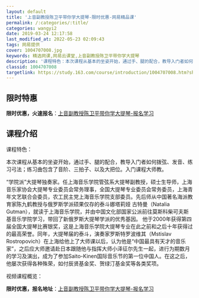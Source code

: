 ```yaml
---
layout: default
title: '上音副教授陈卫平带你学大提琴-限时优惠-网易精品课'
permalink: /:categories/:title/
categories: wangyi2
date: 2019-03-24 12:17:58
last_modified_at: 2022-05-23 02:09:43
tags: 网易提供
cover: 1004707008.jpg
keywords: 精选网课,网易云课堂,上音副教授陈卫平带你学大提琴
description: '课程特色：本次课程从基本的坐姿开始，通过手、腿的配合，教导入门者如何拨弦、发音、练习弓法；练习曲包含了音阶、三拍子、以及'
classid: 1004707008
targetlink: https://study.163.com/course/introduction/1004707008.htm?share=1&shareId=1025206652&utm_campaign=share&utm_medium=iphoneShare&utm_source=&utm_u=1025206652
---
```


## 限时特惠

**限时优惠，火速报名**：[上音副教授陈卫平带你学大提琴-报名学习](https://study.163.com/course/introduction/1004707008.htm?share=1&shareId=1025206652&utm_campaign=share&utm_medium=iphoneShare&utm_source=&utm_u=1025206652)

## 课程介绍

课程特色：

本次课程从基本的坐姿开始，通过手、腿的配合，教导入门者如何拨弦、发音、练习弓法；练习曲包含了音阶、三拍子、以及大把位。入门课程大师教。

“学院派”大提琴独奏家。任上海音乐学院管弦系大提琴副教授，硕士生导师，上海音乐家协会大提琴专业委员会常务理事，全国大提琴专业委员会常务委员，上海青年文艺联合会委员，农工民主党上海音乐学院支部委员。先后师从中国著名海派教育家陈九鹤教授与俄罗斯学派硕果仅存的泰斗娜塔莉娅 古特曼（Natalia Gutman），就读于上海音乐学院，并由中国文化部国家公派前往莫斯科柴可夫斯基音乐学院学习，带回了新俄罗斯大提琴学派的优秀基因。 他于2000年获得第四届全国大提琴比赛银奖，这是上海音乐学院大提琴专业在此之前和之后十年获得过的最高荣誉。同年，大提琴届的泰斗，演奏家罗斯特罗波维其（Mstislav Rostropovich）在上海给他上了大师课以后，认为他是“中国最具有天才的音乐家”，之后应大师邀请赴日本跟随他与指挥大师小泽征尔先生一起，进行为期数月的学习及演出，成为了参加Saito-Kinen国际音乐节的第一位中国人。在这之后，他屡次获得各种殊荣，如付辰贤基金奖、贺绿汀基金奖等各类奖项。

视频课程概览：

**限时优惠，报名地址**：[上音副教授陈卫平带你学大提琴-报名学习](https://study.163.com/course/introduction/1004707008.htm?share=1&shareId=1025206652&utm_campaign=share&utm_medium=iphoneShare&utm_source=&utm_u=1025206652)

